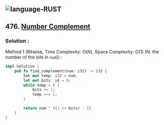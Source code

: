 ![language-RUST](https://img.shields.io/badge/RUST-8d4004?style=for-the-badge&logo=RUST)
---

## 476. [Number Complement](https://leetcode.com/problems/number-complement)

### Solution :

Method 1 (Bitwise, Time Complexity: $O(N)$, Space Complexity: $O(1)$ (N: the number of the bits in `num`)) :
```Rust
impl Solution {
    pub fn find_complement(num: i32) -> i32 {
        let mut temp: i32 = num;
        let mut bits: u8 = 0;
        while temp > 0 {
            bits += 1;
            temp >>= 1;
        }

        return num ^ ((1 << bits) - 1)
    }
}
```
